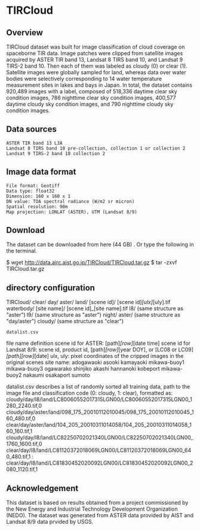 # TIRCloud

## Overview
TIRCloud dataset was built for image classification of cloud coverage on spaceborne TIR data.
Image patches were clipped from satellite images acquired by ASTER TIR band 13, Landsat 8 TIRS band 10, and Landsat 9 TIRS-2 band 10. Then each of them was labeled as cloudy (0) or clear (1).
Satellite images were globally sampled for land, whereas data over water bodies were selectively corresponding to 14 water temperature measurement sites in lakes and bays in Japan.
In total, the dataset contains 920,489 images with a label, composed of 518,336 daytime clear sky condition images, 786 nighttime clear sky condition images, 400,577 daytime cloudy sky condition images, and 790 nighttime cloudy sky condition images.

## Data sources
	ASTER TIR band 13 L3A
	Landsat 8 TIRS band 10 pre-collection, collection 1 or collection 2
	Landsat 9 TIRS-2 band 10 collection 2

## Image data format
	File format: Geotiff 
	Data type: float32
	Dimension: 160 x 160 x 1
	DN value: TOA spectral radiance (W/m2 sr micron)
	Spatial resolution: 90m
	Map projection: LONLAT (ASTER), UTM (Landsat 8/9)

## Download
The dataset can be downloaded from here (44 GB) .
Or type the following in the terminal.

$ wget http://data.airc.aist.go.jp/TIRCloud/TIRCloud.tar.gz
$ tar -zxvf TIRCloud.tar.gz

## directory configuration
TIRCloud/
	clear/
		day/
			aster/
				land/
					[scene id]/
						[scene id]_[ulx]_[uly].tif
				waterbody/
					[site name]/
						[scene id]_[site name].tif
			l8/
				(same structure as "aster")
			l9/
				(same structure as "aster")
		night/
			aster/
				(same structure as "day/aster")
	cloudy/
		(same structure as "clear")
	
	datalist.csv
	
	
file name definition
	scene id for ASTER: [path]_[row]_[date time]
	scene id for Landsat 8/9: scene id, product id, [path]_[row]_[year DOY], or [LC08 or LC09]_[path][row]_[date]
	ulx, uly: pixel coordinates of the cripped images in the original scenes
	site name:
		adogawaoki  asooki     kamayaoki  mikawa-buoy1  mikawa-buoy3  ogawarako  shinjiko
		akashi      hannanoki  kobeport   mikawa-buoy2  nakaumi       osakaport  sumoto

 
datalist.csv describes a list of randomly sorted all training data, path to the image file and classification code (0: cloudy, 1: clear), formatted as:
	cloudy/day/l8/land/LC80060552017315LGN00/LC80060552017315LGN00_1280_2240.tif,0
	cloudy/day/aster/land/098_175_20010112010045/098_175_20010112010045_160_480.tif,0
	clear/day/aster/land/104_205_20010311014058/104_205_20010311014058_160_160.tif,1
	cloudy/day/l8/land/LC82250702021340LGN00/LC82250702021340LGN00_1760_1600.tif,0
	clear/day/l8/land/LC81120372018069LGN00/LC81120372018069LGN00_640_480.tif,1
	:
	clear/day/l8/land/LC81830452020092LGN00/LC81830452020092LGN00_2080_1120.tif,1

## Acknowledgement
This dataset is based on results obtained from a project commissioned by the New Energy and Industrial Technology Development Organization (NEDO).
The dataset was generated from ASTER data provided by AIST and Landsat 8/9 data prvided by USGS.
